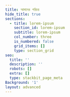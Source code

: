 ```yaml
---
title: আমাদের পরিচয়
hide_title: true
sections:
  - title: lorem-ipsum
    section_id: lorem-ipsum
    subtitle: lorem-ipsum
    col_number: three
    is_numbered: false
    grid_items: []
    type: section_grid
seo:
  title: ''
  description: ''
  robots: []
  extra: []
  type: stackbit_page_meta
Background: '1'
layout: advanced
---
```


